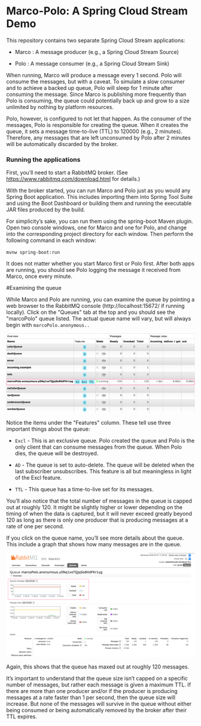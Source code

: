 # Marco-Polo: A Spring Cloud Stream Demo

This repository contains two separate Spring Cloud Stream applications:

* Marco : A message producer (e.g., a Spring Cloud Stream Source)

* Polo : A message consumer (e.g., a Spring Cloud Stream Sink)

When running, Marco will produce a message every 1 second. Polo will consume the messages, but with a caveat. To simulate a slow consumer and to achieve a backed up queue, Polo will sleep for 1 minute after consuming the message. Since Marco is publishing more frequently than Polo is consuming, the queue could potentially back up and grow to a size unlimited by nothing by platform resources.

Polo, however, is configured to not let that happen. As the consumer of the messages, Polo is responsible for creating the queue. When it creates the queue, it sets a message time-to-live (TTL) to 120000 (e.g., 2 minutes). Therefore, any messages that are left unconsumed by Polo after 2 minutes will be automatically discarded by the broker.

### Running the applications

First, you’ll need to start a RabbitMQ broker. (See https://www.rabbitmq.com/download.html for details.)

With the broker started, you can run Marco and Polo just as you would any Spring Boot application. This includes importing them into Spring Tool Suite and using the Boot Dashboard or building them and running the executable JAR files produced by the build.

For simplicity’s sake, you can run them using the spring-boot Maven plugin. Open two console windows, one for Marco and one for Polo, and change into the corresponding project directory for each window. Then perform the following command in each window:

`mvnw spring-boot:run`

It does not matter whether you start Marco first or Polo first. After both apps are running, you should see Polo logging the message it received from Marco, once every minute.

#Examining the queue

While Marco and Polo are running, you can examine the queue by pointing a web browser to the RabbitMQ console (http://localhost:15672/ if running locally). Click on the "Queues" tab at the top and you should see the "marcoPolo" queue listed. The actual queue name will vary, but will always begin with `marcoPolo.anonymous..`

![Overview](img/overview.png "Overview Message")



Notice the items under the "Features" column. These tell use three important things about the queue:

 * `Excl` - This is an exclusive queue. Polo created the queue and Polo is the only client that can consume messages from the queue. When Polo dies, the queue will be destroyed.

 * `AD` - The queue is set to auto-delete. The queue will be deleted when the last subscriber unsubscribes. This feature is all but meaningless in light of the Excl feature.

 * `TTL` - This queue has a time-to-live set for its messages.

You’ll also notice that the total number of messages in the queue is capped out at roughly 120. It might be slightly higher or lower depending on the timing of when the data is captured, but it will never exceed greatly beyond 120 as long as there is only one producer that is producing messages at a rate of one per second.

If you click on the queue name, you’ll see more details about the queue. This include a graph that shows how many messages are in the queue.

![Messages](img/messages.png "Overview Message")

Again, this shows that the queue has maxed out at roughly 120 messages.

It’s important to understand that the queue size isn’t capped on a specific number of messages, but rather each message is given a maximum TTL. If there are more than one producer and/or if the producer is producing messages at a rate faster than 1 per second, then the queue size will increase. But none of the messages will survive in the queue without either being consumed or being automatically removed by the broker after their TTL expires.


